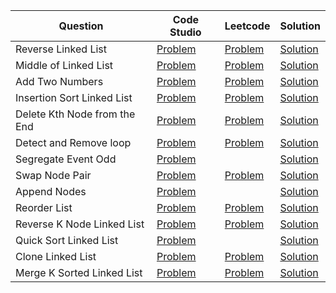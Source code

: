 | Question                     | Code Studio                                                                                                     | Leetcode                                                                  | Solution                                 |
| ---------------------------- | --------------------------------------------------------------------------------------------------------------- | ------------------------------------------------------------------------- | ---------------------------------------- |
| Reverse Linked List          | [Problem](https://www.codingninjas.com/codestudio/problems/reverse-the-singly-linked-list_799897)               | [Problem](https://leetcode.com/problems/reverse-linked-list)              | [Solution](ReverseLinkedList.java)       |
| Middle of Linked List        | [Problem](https://www.codingninjas.com/codestudio/problems/middle-of-linked-list_973250)                        | [Problem](https://leetcode.com/problems/middle-of-the-linked-list)        | [Solution](MiddleLinkedList.java)        |
| Add Two Numbers              | [Problem](https://www.codingninjas.com/codestudio/problems/add-two-numbers-as-linked-lists_1170520)             | [Problem](https://leetcode.com/problems/add-two-numbers)                  | [Solution](AddTwoNumbers.java)           |
| Insertion Sort Linked List   | [Problem](https://www.codingninjas.com/codestudio/problems/insertion-sort-in-linked-list_1090544)               | [Problem](https://leetcode.com/problems/insertion-sort-list)              | [Solution](InsertionSortLinkedList.java) |
| Delete Kth Node from the End | [Problem](https://www.codingninjas.com/codestudio/problems/delete-kth-node-from-end-in-linked-list_799912)      | [Problem](https://leetcode.com/problems/remove-nth-node-from-end-of-list) | [Solution](DeleteKthNodeFromEnd.java)    |
| Detect and Remove loop       | [Problem](https://www.codingninjas.com/codestudio/problems/interview-shuriken-42-detect-and-remove-loop_241049) | [Problem](https://leetcode.com/problems/linked-list-cycle-ii)             | [Solution](DeleteLoop.java)              |
| Segregate Event Odd          | [Problem](https://www.codingninjas.com/codestudio/problems/segregate-odd-even_920524)                           |                                                                           | [Solution](SegregateEvenOdd.java)        |
| Swap Node Pair               | [Problem](https://www.codingninjas.com/codestudio/problems/pair-swap_759396)                                    | [Problem](https://leetcode.com/problems/swap-nodes-in-pairs)              | [Solution](SwapNodePair.java)            |
| Append Nodes                 | [Problem](https://www.codingninjas.com/codestudio/problems/append-nodes_763407)                                 |                                                                           | [Solution](AppendNodes.java)             |
| Reorder List                 | [Problem](https://www.codingninjas.com/studio/problems/rearrange-linked-list_764146)                            | [Problem](https://leetcode.com/problems/reorder-list)                     | [Solution](ReorderList.java)             |
| Reverse K Node Linked List   | [Problem](https://www.codingninjas.com/studio/problems/reverse-blocks_763406)                                   | [Problem](https://leetcode.com/problems/reverse-nodes-in-k-group)         | [Solution](ReverseKLinkedList.java)      |
| Quick Sort Linked List       | [Problem](https://www.codingninjas.com/studio/problems/quick-sort-on-linked-list_893099)                        |                                                                           | [Solution](QuickSortLinkedList.java)     |
| Clone Linked List            | [Problem](https://www.codingninjas.com/studio/problems/873376)                                                  | [Problem](https://leetcode.com/problems/copy-list-with-random-pointer)    | [Solution](CloneLinkedList.java)         |
| Merge K Sorted Linked List   | [Problem](https://www.codingninjas.com/studio/problems/merge-k-sorted-lists_992772)                             | [Problem](https://leetcode.com/problems/merge-k-sorted-lists)             | [Solution](MergeKSortedLinkedList.java)  |
